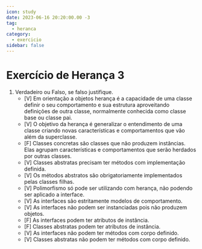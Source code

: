 ```yaml
---
icon: study
date: 2023-06-16 20:20:00.00 -3
tag:
  - heranca
category:
  - exercicio
sidebar: false
---
```


# Exercício de Herança 3


1. Verdadeiro ou Falso, se falso justifique.
    - [V] Em orientação a objetos herança é a capacidade de uma classe definir o seu comportamento e sua estrutura aproveitando definições de outra classe, normalmente conhecida como classe base ou classe pai.
    - [V] O objetivo da herança é generalizar o entendimento de uma classe criando novas características e comportamentos que vão além da superclasse.
    - [F] Classes concretas são classes que não produzem instâncias. Elas agrupam características e comportamentos que serão herdados por outras classes.
    - [V] Classes abstratas precisam ter métodos com implementação definida.
    - [V] Os métodos abstratos são obrigatoriamente implementados pelas classes filhas.
    - [V] Polimorfismo só pode ser utilizando com herança, não podendo ser aplicado a interface.
    - [V] As interfaces são estritamente modelos de comportamento.
    - [V] As interfaces não podem ser instanciadas pois não produzem objetos.
    - [F] As interfaces podem ter atributos de instância.
    - [F] Classes abstratas podem ter atributos de instância.
    - [V] As interfaces não podem ter métodos com corpo definido.
    - [V] Classes abstratas não podem ter métodos com corpo definido.
                

